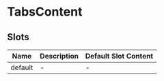 # TabsContent

## Slots

<!-- @vuese:TabsContent:slots:start -->

| Name    | Description | Default Slot Content |
| ------- | ----------- | -------------------- |
| default | -           | -                    |

<!-- @vuese:TabsContent:slots:end -->
